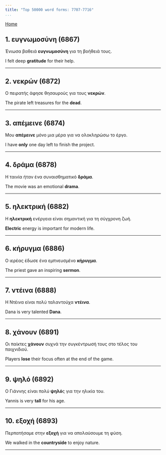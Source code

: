 ```yaml
---
title: "Top 50000 word forms: 7707-7716"
...
```


[Home](./) 

## 1. ευγνωμοσύνη (6867)

Ένιωσα βαθειά **ευγνωμοσύνη** για τη βοήθειά τους.  

I felt deep **gratitude** for their help.

---

## 2. νεκρών (6872)

Ο πειρατής άφησε θησαυρούς για τους **νεκρών**.

The pirate left treasures for the **dead**.

---

## 3. απέμεινε (6874)

Μου **απέμεινε** μόνο μια μέρα για να ολοκληρώσω το έργο.

I have **only** one day left to finish the project.

---

## 4. δράμα (6878)

Η ταινία ήταν ένα συναισθηματικό **δράμα**.

The movie was an emotional **drama**.

---

## 5. ηλεκτρική (6882)

Η **ηλεκτρική** ενέργεια είναι σημαντική για τη σύγχρονη ζωή.

**Electric** energy is important for modern life.

---

## 6. κήρυγμα (6886)

Ο ιερέας έδωσε ένα εμπνευσμένο **κήρυγμα**.  

The priest gave an inspiring **sermon**.

---

## 7. ντέινα (6888)

Η Ντέινα είναι πολύ ταλαντούχα **ντέινα**.

Dana is very talented **Dana**.

---

## 8. χάνουν (6891)

Οι παίκτες **χάνουν** συχνά την συγκέντρωσή τους στο τέλος του παιχνιδιού.

Players **lose** their focus often at the end of the game.

---

## 9. ψηλό (6892)

Ο Γιάννης είναι πολύ **ψηλό**ς για την ηλικία του.  

Yannis is very **tall** for his age.

---

## 10. εξοχή (6893)

Περπατήσαμε στην **εξοχή** για να απολαύσουμε τη φύση.  

We walked in the **countryside** to enjoy nature.

---

